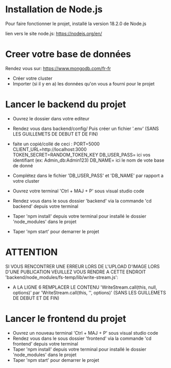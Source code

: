 # Installation de Node.js

Pour faire fonctionner le projet, installé la version 18.2.0 de Node.js

lien vers le site node.js: https://nodejs.org/en/

# Creer votre base de données

Rendez vous sur: https://www.mongodb.com/fr-fr

- Créer votre cluster
- Importer (si il y en a) les données qu'on vous a fourni pour le projet

# Lancer le backend du projet

- Ouvrez le dossier dans votre editeur
- Rendez vous dans backend/config/ Puis créer un fichier '.env' (SANS LES GUILLEMETS DE DEBUT ET DE FIN)
- faite un copié/collé de ceci :
                                    PORT=5000
                                    CLIENT_URL=http://localhost:3000
                                    TOKEN_SECRET=RANDOM_TOKEN_KEY
                                    DB_USER_PASS= ici vos identifiant (ex: Admin_db:Admin123) 
                                    DB_NAME= ici le nom de vote base de donné

- Complétez dans le fichier 'DB_USER_PASS' et 'DB_NAME' par rapport a votre cluster
- Ouvrez votre terminal 'Ctrl + MAJ + P' sous visual studio code
- Rendez vous dans le sous dossier 'backend' via la commande 'cd backend' depuis votre terminal
- Taper 'npm install' depuis votre terminal pour installé le dossier 'node_modules' dans le projet
- Taper 'npm start' pour demarrer le projet 

# ATTENTION

SI VOUS RENCONTRER UNE ERREUR LORS DE L'UPLOAD D'IMAGE LORS D'UNE PUBLICATION VEUILLEZ VOUS RENDRE A CETTE ENDROIT 'backend/node_modules/fs-temp/lib/write-stream.js':

- A LA LIGNE 6 REMPLACER LE CONTENU 'WriteStream.call(this, null, options)' par 'WriteStream.call(this, '', options)' (SANS LES GUILLEMETS DE DEBUT ET DE FIN)

# Lancer le frontend du projet

- Ouvrez un nouveau terminal 'Ctrl + MAJ + P' sous visual studio code
- Rendez vous dans le sous dossier 'frontend' via la commande 'cd frontend' depuis votre terminal
- Taper 'npm install' depuis votre terminal pour installé le dossier 'node_modules' dans le projet
- Taper 'npm start' pour demarrer le projet